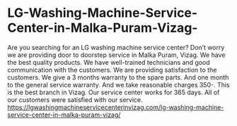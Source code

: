 # LG-Washing-Machine-Service-Center-in-Malka-Puram-Vizag-
Are you searching for an LG washing machine service center? Don’t worry we are providing door to doorstep service in Malka Puram, Vizag. We have the best quality products. We have well-trained technicians and good communication with the customers. We are providing satisfaction to the customers. We give a 3 months warranty to the spare parts. And one month to the general service warranty. And we take reasonable charges 350\-. This is the best branch in Vizag. Our service center works for 365 days. All of our customers were satisfied with our service. https://lgwashingmachineservicecenterinvizag.com/lg-washing-machine-service-center-in-malka-puram-vizag/
